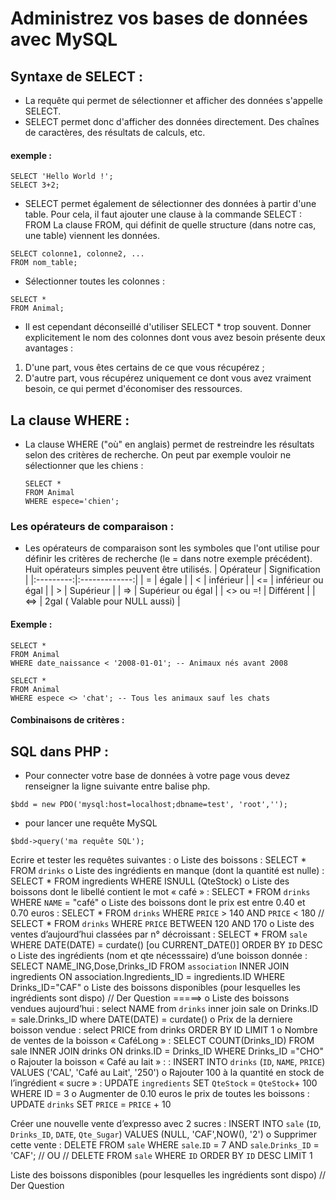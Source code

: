# Administrez vos bases de données avec MySQL

## Syntaxe de SELECT :
* La requête qui permet de sélectionner et afficher des données s'appelle SELECT.
* SELECT permet donc d'afficher des données directement. Des chaînes de caractères, des résultats de calculs, etc.

#### exemple :
```
SELECT 'Hello World !';
SELECT 3+2;
```
* SELECT permet également de sélectionner des données à partir d'une table. Pour cela,
  il faut ajouter une clause à la commande SELECT : FROM
  La clause FROM, qui définit de quelle structure (dans notre cas, une table) viennent les données.

```
SELECT colonne1, colonne2, ...
FROM nom_table;
```
* Sélectionner toutes les colonnes :
```
SELECT *
FROM Animal;
```
* Il est cependant déconseillé d'utiliser SELECT * trop souvent.
  Donner explicitement le nom des colonnes dont vous avez besoin présente deux avantages :

 1. D'une part, vous êtes certains de ce que vous récupérez ;
 2. D'autre part, vous récupérez uniquement ce dont vous avez vraiment besoin, ce qui permet d'économiser des ressources.

## La clause WHERE :
 * La clause WHERE ("où" en anglais) permet de restreindre les résultats selon des critères de recherche.
   On peut par exemple vouloir ne sélectionner que les chiens :
   ```
   SELECT *
   FROM Animal
   WHERE espece='chien';
   ```
### Les opérateurs de comparaison :
* Les opérateurs de comparaison sont les symboles que l'ont utilise pour définir les critères de recherche
  (le = dans notre exemple précédent). Huit opérateurs simples peuvent être utilisés.
  | Opérateur | Signification |
  |:---------:|:-------------:|
  | = | égale |
  | < | inférieur |
  | <= | inférieur ou égal |
  | > | Supérieur |
  | => | Supérieur ou égal |
  | <> ou =! | Différent |
  | <=> | 2gal ( Valable pour NULL aussi) |

#### Exemple :
 ```
SELECT *
FROM Animal
WHERE date_naissance < '2008-01-01'; -- Animaux nés avant 2008

SELECT *
FROM Animal
WHERE espece <> 'chat'; -- Tous les animaux sauf les chats
```
#### Combinaisons de critères :

## SQL dans PHP :

* Pour connecter votre base de données à votre page vous devez renseigner la ligne suivante entre balise php.
```
$bdd = new PDO('mysql:host=localhost;dbname=test', 'root','');
```
* pour lancer une requête MySQL
```
$bdd->query('ma requête SQL');
```
Ecrire et tester les requêtes suivantes :
o
Liste des boissons : SELECT * FROM `drinks`
o
Liste des ingrédients en manque (dont la quantité est nulle) : SELECT * FROM ingredients WHERE ISNULL (QteStock)
o
Liste des boissons dont le libellé contient le mot « café » : SELECT * FROM `drinks` WHERE `NAME` = "café"
o
Liste des boissons dont le prix est entre 0.40 et 0.70 euros : SELECT * FROM `drinks` WHERE `PRICE` > 140 AND `PRICE` < 180 // SELECT * FROM `drinks` WHERE `PRICE` BETWEEN 120 AND 170
o
Liste des ventes d’aujourd’hui classées par n° décroissant : SELECT * FROM `sale` WHERE DATE(DATE) = curdate() [ou CURRENT_DATE()] ORDER BY `ID` DESC
o
Liste des ingrédients (nom et qte nécesssaire) d’une boisson donnée : SELECT NAME_ING,Dose,Drinks_ID FROM `association` INNER JOIN ingredients ON association.Ingredients_ID = ingredients.ID WHERE Drinks_ID="CAF"
o
Liste des boissons disponibles (pour lesquelles les ingrédients sont dispo) // Der Question =====>
o
Liste des boissons vendues aujourd’hui : select NAME from `drinks` inner join sale on Drinks.ID = sale.Drinks_ID where DATE(DATE) = curdate()
o
Prix de la derniere boisson vendue : select PRICE from drinks ORDER BY ID LIMIT 1
o
Nombre de ventes de la boisson « CaféLong » : SELECT COUNT(Drinks_ID) FROM sale INNER JOIN drinks ON drinks.ID = Drinks_ID WHERE Drinks_ID ="CHO"
o
Rajouter la boisson « Café au lait » : : INSERT INTO `drinks` (`ID`, `NAME`, `PRICE`) VALUES ('CAL', 'Café au Lait', '250')
o
Rajouter 100 à la quantité en stock de l’ingrédient « sucre » : UPDATE `ingredients`
SET `QteStock` = `QteStock`+ 100
WHERE ID = 3
o
Augmenter de 0.10 euros le prix de toutes les boissons : UPDATE `drinks` SET `PRICE` = `PRICE` + 10

Créer une nouvelle vente d’expresso avec 2 sucres : INSERT INTO `sale` (`ID`, `Drinks_ID`, `DATE`, `Qte_Sugar`) VALUES (NULL, 'CAF',NOW(), '2')
o
Supprimer cette vente : DELETE FROM `sale` WHERE `sale`.`ID` = 7 AND `sale`.`Drinks_ID` = 'CAF'; // OU // DELETE FROM `sale` WHERE `ID` ORDER BY `ID` DESC LIMIT 1

Liste des boissons disponibles (pour lesquelles les ingrédients sont dispo) // Der Question
